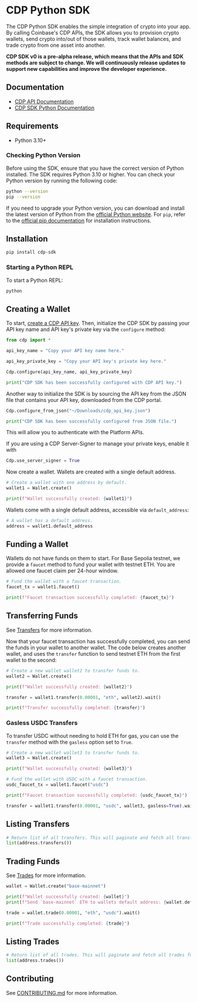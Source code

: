 # CDP Python SDK

The CDP Python SDK enables the simple integration of crypto into your app.
By calling Coinbase's CDP APIs, the SDK allows you to provision crypto wallets,
send crypto into/out of those wallets, track wallet balances, and trade crypto from
one asset into another.

**CDP SDK v0 is a pre-alpha release, which means that the APIs and SDK methods are subject to change. We will continuously release updates to support new capabilities and improve the developer experience.**

## Documentation

- [CDP API Documentation](https://docs.cdp.coinbase.com/platform-apis/docs/welcome)
- [CDP SDK Python Documentation](https://coinbase.github.io/cdp-sdk-python/)

## Requirements

- Python 3.10+

### Checking Python Version

Before using the SDK, ensure that you have the correct version of Python installed. The SDK requires Python 3.10 or higher. You can check your Python version by running the following code:

```bash
python --version
pip --version
```

If you need to upgrade your Python version, you can download and install the latest version of Python from the [official Python website](https://www.python.org/downloads/).
For `pip`, refer to the [official pip documentation](https://pip.pypa.io/en/stable/installation/) for installation instructions.

## Installation

```bash
pip install cdp-sdk
```

### Starting a Python REPL

To start a Python REPL:

```bash
python
```

## Creating a Wallet

To start, [create a CDP API key](https://portal.cdp.coinbase.com/access/api). Then, initialize the CDP SDK by passing your API key name and API key's private key via the `configure` method:

```python
from cdp import *

api_key_name = "Copy your API key name here."

api_key_private_key = "Copy your API key's private key here."

Cdp.configure(api_key_name, api_key_private_key)

print("CDP SDK has been successfully configured with CDP API key.")
```

Another way to initialize the SDK is by sourcing the API key from the JSON file that contains your API key,
downloaded from the CDP portal.

```python
Cdp.configure_from_json("~/Downloads/cdp_api_key.json")

print("CDP SDK has been successfully configured from JSON file.")
```

This will allow you to authenticate with the Platform APIs.

If you are using a CDP Server-Signer to manage your private keys, enable it with

```python
Cdp.use_server_signer = True
```

Now create a wallet. Wallets are created with a single default address.

```python
# Create a wallet with one address by default.
wallet1 = Wallet.create()

print(f"Wallet successfully created: {wallet1}")
```

Wallets come with a single default address, accessible via `default_address`:

```python
# A wallet has a default address.
address = wallet1.default_address
```

## Funding a Wallet

Wallets do not have funds on them to start. For Base Sepolia testnet, we provide a `faucet` method to fund your wallet with
testnet ETH. You are allowed one faucet claim per 24-hour window.

```python
# Fund the wallet with a faucet transaction.
faucet_tx = wallet1.faucet()

print(f"Faucet transaction successfully completed: {faucet_tx}")
```

## Transferring Funds

See [Transfers](https://docs.cdp.coinbase.com/wallets/docs/transfers) for more information.

Now that your faucet transaction has successfully completed, you can send the funds in your wallet to another wallet.
The code below creates another wallet, and uses the `transfer` function to send testnet ETH from the first wallet to
the second:

```python
# Create a new wallet wallet2 to transfer funds to.
wallet2 = Wallet.create()

print(f"Wallet successfully created: {wallet2}")

transfer = wallet1.transfer(0.00001, "eth", wallet2).wait()

print(f"Transfer successfully completed: {transfer}")
```

### Gasless USDC Transfers

To transfer USDC without needing to hold ETH for gas, you can use the `transfer` method with the `gasless` option set to `True`.

```python
# Create a new wallet wallet3 to transfer funds to.
wallet3 = Wallet.create()

print(f"Wallet successfully created: {wallet3}")

# Fund the wallet with USDC with a faucet transaction.
usdc_faucet_tx = wallet1.faucet("usdc")

print(f"Faucet transaction successfully completed: {usdc_faucet_tx}")

transfer = wallet1.transfer(0.00001, "usdc", wallet3, gasless=True).wait()
```

## Listing Transfers

```python
# Return list of all transfers. This will paginate and fetch all transfers for the address.
list(address.transfers())
```

## Trading Funds

See [Trades](https://docs.cdp.coinbase.com/wallets/docs/trades) for more information.

```python
wallet = Wallet.create("base-mainnet")

print(f"Wallet successfully created: {wallet}")
print(f"Send `base-mainnet` ETH to wallets default address: {wallet.default_address.address_id}")

trade = wallet.trade(0.00001, "eth", "usdc").wait()

print(f"Trade successfully completed: {trade}")
```

## Listing Trades

```python
# Return list of all trades. This will paginate and fetch all trades for the address.
list(address.trades())
```

## Contributing

See [CONTRIBUTING.md](CONTRIBUTING.md) for more information.
